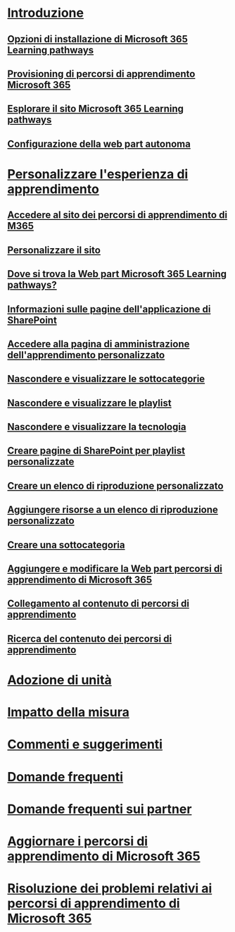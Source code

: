 # [Introduzione](index.md)
## [Opzioni di installazione di Microsoft 365 Learning pathways](custom_setupoptions.md)
## [Provisioning di percorsi di apprendimento Microsoft 365](custom_provision.md)
## [Esplorare il sito Microsoft 365 Learning pathways](custom_exploresite.md)
## [Configurazione della web part autonoma](custom_manualsetup.md)
# [Personalizzare l'esperienza di apprendimento](custom_overview.md)
## [Accedere al sito dei percorsi di apprendimento di M365](custom_goto.md)
## [Personalizzare il sito](custom_edithelp.md)
## [Dove si trova la Web part Microsoft 365 Learning pathways?](custom_whereiswebpart.md)
## [Informazioni sulle pagine dell'applicazione di SharePoint](custom_apppages.md)
## [Accedere alla pagina di amministrazione dell'apprendimento personalizzato](custom_accessadmin.md)
## [Nascondere e visualizzare le sottocategorie](custom_hideshowsub.md)
## [Nascondere e visualizzare le playlist](custom_hideshowplaylists.md)
## [Nascondere e visualizzare la tecnologia](custom_hideshowtech.md)
## [Creare pagine di SharePoint per playlist personalizzate](custom_createnewpage.md)
## [Creare un elenco di riproduzione personalizzato](custom_createnewplaylist.md)
## [Aggiungere risorse a un elenco di riproduzione personalizzato](custom_addassets.md)
## [Creare una sottocategoria](custom_createnewcat.md)
## [Aggiungere e modificare la Web part percorsi di apprendimento di Microsoft 365](custom_addwebpart.md)
## [Collegamento al contenuto di percorsi di apprendimento](custom_linking.md)
## [Ricerca del contenuto dei percorsi di apprendimento](custom_search.md)
# [Adozione di unità](driveadoption.md)
# [Impatto della misura](custom_measureimpact.md)
# [Commenti e suggerimenti](feedback.md)
# [Domande frequenti](faq.md)
# [Domande frequenti sui partner](custom_partner.md)
# [Aggiornare i percorsi di apprendimento di Microsoft 365](custom_upgrade.md)
# [Risoluzione dei problemi relativi ai percorsi di apprendimento di Microsoft 365](custom_troubleshooting.md)